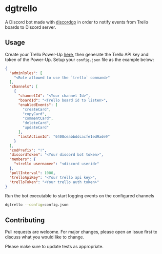 # dgtrello
A Discord bot made with [discordgo](https://github.com/bwmarrin/discordgo) in order to notify events from Trello boards to Discord server.

## Usage
Create your Trello Power-Up [here](https://trello.com/power-ups/admin), then generate the Trello API key and token of the Power-Up.
Setup your `config.json` file as the example below:
```json
{
  "adminRoles": [
    "<Role allowed to use the `trello` command>"
  ],
  "channels": [
    {
      "channelId": "<Your channel Id>",
      "boardId": "<Trello board id to listen>",
      "enabledEvents": [
        "createCard",
        "copyCard",
        "commentCard",
        "deleteCard",
        "updateCard"
      ],
      "lastActionId": "6408ceabbddcacfe1ed9ade9"
    }
  ],
  "cmdPrefix": "!",
  "discordToken": "<Your discord bot token>",
  "members": {
    "<trello username>": "<discord userid>"
  },
  "pollInterval": 1000,
  "trelloApiKey": "<Your trello api key>",
  "trelloToken": "<Your trello auth token>"
}

```
Run the bot executable to start logging events on the configured channels
```bash
dgtrello --config=config.json
```

## Contributing

Pull requests are welcome. For major changes, please open an issue first to discuss what you would like to change.

Please make sure to update tests as appropriate.
